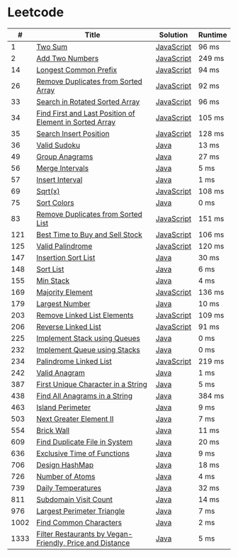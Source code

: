 # Leetcode

| # | Title | Solution | Runtime |
|---| ----- | -------- | ------- |
|1|[ Two Sum](https://leetcode.com/problems/two-sum/)|[JavaScript](./solutions/1.%20Two%20Sum.js)|96 ms|
|2|[ Add Two Numbers](https://leetcode.com/problems/add-two-numbers/)|[JavaScript](./solutions/2.%20Add%20Two%20Numbers.js)|249 ms|
|14|[ Longest Common Prefix](https://leetcode.com/problems/longest-common-prefix/)|[JavaScript](./solutions/14.%20Longest%20Common%20Prefix.js)|94 ms|
|26|[ Remove Duplicates from Sorted Array](https://leetcode.com/problems/remove-duplicates-from-sorted-array/)|[JavaScript](./solutions/26.%20Remove%20Duplicates%20from%20Sorted%20Array.js)|92 ms|
|33|[ Search in Rotated Sorted Array](https://leetcode.com/problems/search-in-rotated-sorted-array/)|[JavaScript](./solutions/33.%20Search%20in%20Rotated%20Sorted%20Array.js)|96 ms|
|34|[ Find First and Last Position of Element in Sorted Array](https://leetcode.com/problems/find-first-and-last-position-of-element-in-sorted-array/)|[JavaScript](./solutions/34.%20Find%20First%20and%20Last%20Position%20of%20Element%20in%20Sorted%20Array.js)|105 ms|
|35|[ Search Insert Position](https://leetcode.com/problems/search-insert-position/)|[JavaScript](./solutions/35.%20Search%20Insert%20Position.js)|128 ms|
|36|[ Valid Sudoku](https://leetcode.com/problems/valid-sudoku/)|[Java](./solutions/36.%20Valid%20Sudoku.java)|13 ms|
|49|[ Group Anagrams](https://leetcode.com/problems/group-anagrams/)|[Java](./solutions/49.%20Group%20Anagrams.java)|27 ms|
|56|[ Merge Intervals](https://leetcode.com/problems/merge-intervals/)|[Java](./solutions/56.%20Merge%20Intervals.java)|5 ms|
|57|[ Insert Interval](https://leetcode.com/problems/insert-interval/)|[Java](./solutions/57.%20Insert%20Interval.java)|1 ms|
|69|[ Sqrt(x)](https://leetcode.com/problems/sqrtx/)|[JavaScript](./solutions/69.%20Sqrt(x).js)|108 ms|
|75|[ Sort Colors](https://leetcode.com/problems/sort-colors/)|[Java](./solutions/75.%20Sort%20Colors.java)|0 ms|
|83|[ Remove Duplicates from Sorted List](https://leetcode.com/problems/remove-duplicates-from-sorted-list/)|[JavaScript](./solutions/83.%20Remove%20Duplicates%20from%20Sorted%20List.js)|151 ms|
|121|[ Best Time to Buy and Sell Stock](https://leetcode.com/problems/best-time-to-buy-and-sell-stock/)|[JavaScript](./solutions/121.%20Best%20Time%20to%20Buy%20and%20Sell%20Stock.js)|106 ms|
|125|[ Valid Palindrome](https://leetcode.com/problems/valid-palindrome/)|[JavaScript](./solutions/125.%20Valid%20Palindrome.js)|120 ms|
|147|[ Insertion Sort List](https://leetcode.com/problems/insertion-sort-list/)|[Java](./solutions/147.%20Insertion%20Sort%20List.java)|30 ms|
|148|[ Sort List](https://leetcode.com/problems/sort-list/)|[Java](./solutions/148.%20Sort%20List.java)|6 ms|
|155|[ Min Stack](https://leetcode.com/problems/min-stack/)|[Java](./solutions/155.%20Min%20Stack.java)|4 ms|
|169|[ Majority Element](https://leetcode.com/problems/majority-element/)|[JavaScript](./solutions/169.%20Majority%20Element.js)|136 ms|
|179|[ Largest Number](https://leetcode.com/problems/largest-number/)|[Java](./solutions/179.%20Largest%20Number.java)|10 ms|
|203|[ Remove Linked List Elements](https://leetcode.com/problems/remove-linked-list-elements/)|[JavaScript](./solutions/203.%20Remove%20Linked%20List%20Elements.js)|109 ms|
|206|[ Reverse Linked List](https://leetcode.com/problems/reverse-linked-list/)|[JavaScript](./solutions/206.%20Reverse%20Linked%20List.js)|91 ms|
|225|[ Implement Stack using Queues](https://leetcode.com/problems/implement-stack-using-queues/)|[Java](./solutions/225.%20Implement%20Stack%20using%20Queues.java)|0 ms|
|232|[ Implement Queue using Stacks](https://leetcode.com/problems/implement-queue-using-stacks/)|[Java](./solutions/232.%20Implement%20Queue%20using%20Stacks.java)|0 ms|
|234|[ Palindrome Linked List](https://leetcode.com/problems/palindrome-linked-list/)|[JavaScript](./solutions/234.%20Palindrome%20Linked%20List.js)|219 ms|
|242|[ Valid Anagram](https://leetcode.com/problems/valid-anagram/)|[Java](./solutions/242.%20Valid%20Anagram.java)|1 ms|
|387|[ First Unique Character in a String](https://leetcode.com/problems/first-unique-character-in-a-string/)|[Java](./solutions/387.%20First%20Unique%20Character%20in%20a%20String.java)|5 ms|
|438|[ Find All Anagrams in a String](https://leetcode.com/problems/find-all-anagrams-in-a-string/)|[Java](./solutions/438.%20Find%20All%20Anagrams%20in%20a%20String.java)|384 ms|
|463|[ Island Perimeter](https://leetcode.com/problems/island-perimeter/)|[Java](./solutions/463.%20Island%20Perimeter.java)|9 ms|
|503|[ Next Greater Element II](https://leetcode.com/problems/next-greater-element-ii/)|[Java](./solutions/503.%20Next%20Greater%20Element%20II.java)|7 ms|
|554|[ Brick Wall](https://leetcode.com/problems/brick-wall/)|[Java](./solutions/554.%20Brick%20Wall.java)|11 ms|
|609|[ Find Duplicate File in System](https://leetcode.com/problems/find-duplicate-file-in-system/)|[Java](./solutions/609.%20Find%20Duplicate%20File%20in%20System.java)|20 ms|
|636|[ Exclusive Time of Functions](https://leetcode.com/problems/exclusive-time-of-functions/)|[Java](./solutions/636.%20Exclusive%20Time%20of%20Functions.java)|9 ms|
|706|[ Design HashMap](https://leetcode.com/problems/design-hashmap/)|[Java](./solutions/706.%20Design%20HashMap.java)|18 ms|
|726|[ Number of Atoms](https://leetcode.com/problems/number-of-atoms/)|[Java](./solutions/726.%20Number%20of%20Atoms.java)|4 ms|
|739|[ Daily Temperatures](https://leetcode.com/problems/daily-temperatures/)|[Java](./solutions/739.%20Daily%20Temperatures.java)|32 ms|
|811|[ Subdomain Visit Count](https://leetcode.com/problems/subdomain-visit-count/)|[Java](./solutions/811.%20Subdomain%20Visit%20Count.java)|14 ms|
|976|[ Largest Perimeter Triangle](https://leetcode.com/problems/largest-perimeter-triangle/)|[Java](./solutions/976.%20Largest%20Perimeter%20Triangle.java)|7 ms|
|1002|[ Find Common Characters](https://leetcode.com/problems/find-common-characters/)|[Java](./solutions/1002.%20Find%20Common%20Characters.java)|2 ms|
|1333|[ Filter Restaurants by Vegan-Friendly, Price and Distance](https://leetcode.com/problems/filter-restaurants-by-vegan-friendly-price-and-distance/)|[Java](./solutions/1333.%20Filter%20Restaurants%20by%20Vegan-Friendly%2C%20Price%20and%20Distance.java)|5 ms|

